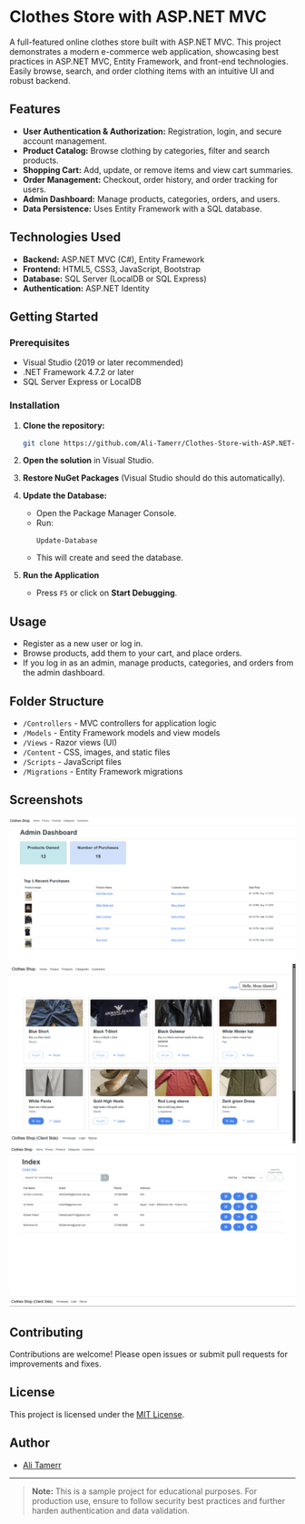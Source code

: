 # Clothes Store with ASP.NET MVC

A full-featured online clothes store built with ASP.NET MVC. This project demonstrates a modern e-commerce web application, showcasing best practices in ASP.NET MVC, Entity Framework, and front-end technologies. Easily browse, search, and order clothing items with an intuitive UI and robust backend.

## Features

- **User Authentication & Authorization:** Registration, login, and secure account management.
- **Product Catalog:** Browse clothing by categories, filter and search products.
- **Shopping Cart:** Add, update, or remove items and view cart summaries.
- **Order Management:** Checkout, order history, and order tracking for users.
- **Admin Dashboard:** Manage products, categories, orders, and users.
- **Data Persistence:** Uses Entity Framework with a SQL database.

## Technologies Used

- **Backend:** ASP.NET MVC (C#), Entity Framework
- **Frontend:** HTML5, CSS3, JavaScript, Bootstrap
- **Database:** SQL Server (LocalDB or SQL Express)
- **Authentication:** ASP.NET Identity

## Getting Started

### Prerequisites

- Visual Studio (2019 or later recommended)
- .NET Framework 4.7.2 or later
- SQL Server Express or LocalDB

### Installation

1. **Clone the repository:**
   ```bash
   git clone https://github.com/Ali-Tamerr/Clothes-Store-with-ASP.NET-MVC.git
   ```
2. **Open the solution** in Visual Studio.

3. **Restore NuGet Packages** (Visual Studio should do this automatically).

4. **Update the Database:**
   - Open the Package Manager Console.
   - Run:
     ```
     Update-Database
     ```
   - This will create and seed the database.

5. **Run the Application**
   - Press `F5` or click on **Start Debugging**.

## Usage

- Register as a new user or log in.
- Browse products, add them to your cart, and place orders.
- If you log in as an admin, manage products, categories, and orders from the admin dashboard.

## Folder Structure

- `/Controllers` - MVC controllers for application logic
- `/Models` - Entity Framework models and view models
- `/Views` - Razor views (UI)
- `/Content` - CSS, images, and static files
- `/Scripts` - JavaScript files
- `/Migrations` - Entity Framework migrations

## Screenshots

<!-- Add screenshots/gifs of your app here -->
![Admin Dashboard](docs/screenshots/Screenshot%202025-09-12%20141107.png)
![Client Homepage](docs/screenshots/Screenshot%202025-09-11%20210530.png)
![Accounts list for admin](docs/screenshots/Screenshot%202025-09-12%20005827.png)

## Contributing

Contributions are welcome! Please open issues or submit pull requests for improvements and fixes.

## License

This project is licensed under the [MIT License](LICENSE).

## Author

- [Ali Tamerr](https://github.com/Ali-Tamerr)

---

> **Note:** This is a sample project for educational purposes. For production use, ensure to follow security best practices and further harden authentication and data validation.
